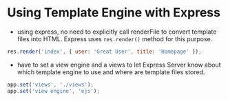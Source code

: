 # Using Template Engine with Express

* using express, no need to explicitly call renderFile to convert template files into HTML. Express uses `res.render()` method for this purpose.

```js
res.render('index', { user: 'Great User', title: 'Homepage' });
```

* have to set a view engine and a views to let Express Server know about which template engine to use and where are template files stored.

```js
app.set('views', './views');
app.set('view engine', 'ejs');
```
